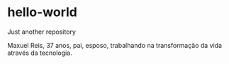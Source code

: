 # hello-world
Just another repository

Maxuel Reis, 37 anos, pai, esposo, trabalhando na transformação da vida através da tecnologia.      
